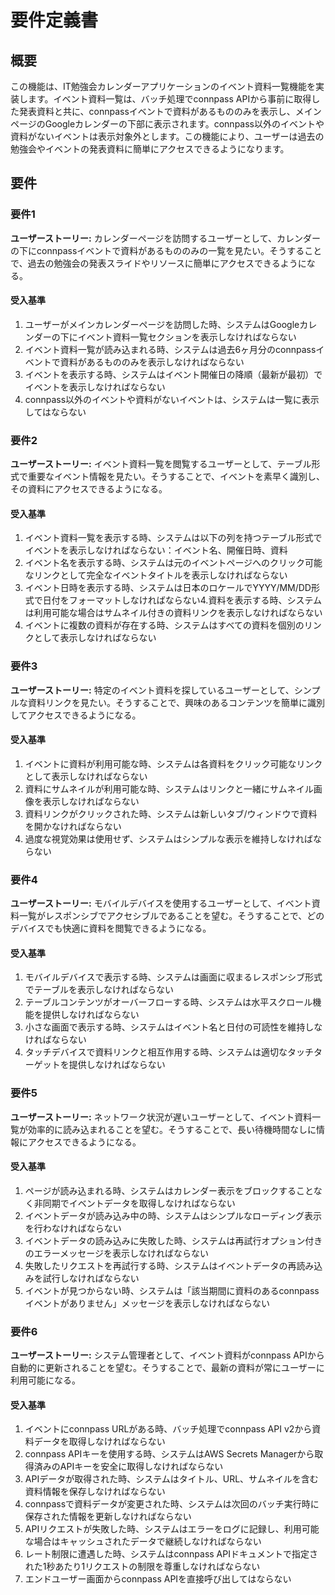 # 要件定義書

## 概要

この機能は、IT勉強会カレンダーアプリケーションのイベント資料一覧機能を実装します。イベント資料一覧は、バッチ処理でconnpass
APIから事前に取得した発表資料と共に、connpassイベントで資料があるもののみを表示し、メインページのGoogleカレンダーの下部に表示されます。connpass以外のイベントや資料がないイベントは表示対象外とします。この機能により、ユーザーは過去の勉強会やイベントの発表資料に簡単にアクセスできるようになります。

## 要件

### 要件1

**ユーザーストーリー:**
カレンダーページを訪問するユーザーとして、カレンダーの下にconnpassイベントで資料があるもののみの一覧を見たい。そうすることで、過去の勉強会の発表スライドやリソースに簡単にアクセスできるようになる。

#### 受入基準

1. ユーザーがメインカレンダーページを訪問した時、システムはGoogleカレンダーの下にイベント資料一覧セクションを表示しなければならない
2. イベント資料一覧が読み込まれる時、システムは過去6ヶ月分のconnpassイベントで資料があるもののみを表示しなければならない
3. イベントを表示する時、システムはイベント開催日の降順（最新が最初）でイベントを表示しなければならない
4. connpass以外のイベントや資料がないイベントは、システムは一覧に表示してはならない

### 要件2

**ユーザーストーリー:**
イベント資料一覧を閲覧するユーザーとして、テーブル形式で重要なイベント情報を見たい。そうすることで、イベントを素早く識別し、その資料にアクセスできるようになる。

#### 受入基準

1. イベント資料一覧を表示する時、システムは以下の列を持つテーブル形式でイベントを表示しなければならない：イベント名、開催日時、資料
2. イベント名を表示する時、システムは元のイベントページへのクリック可能なリンクとして完全なイベントタイトルを表示しなければならない
3. イベント日時を表示する時、システムは日本のロケールでYYYY/MM/DD形式で日付をフォーマットしなければならない4.資料を表示する時、システムは利用可能な場合はサムネイル付きの資料リンクを表示しなければならない
4. イベントに複数の資料が存在する時、システムはすべての資料を個別のリンクとして表示しなければならない

### 要件3

**ユーザーストーリー:**
特定のイベント資料を探しているユーザーとして、シンプルな資料リンクを見たい。そうすることで、興味のあるコンテンツを簡単に識別してアクセスできるようになる。

#### 受入基準

1. イベントに資料が利用可能な時、システムは各資料をクリック可能なリンクとして表示しなければならない
2. 資料にサムネイルが利用可能な時、システムはリンクと一緒にサムネイル画像を表示しなければならない
3. 資料リンクがクリックされた時、システムは新しいタブ/ウィンドウで資料を開かなければならない
4. 過度な視覚効果は使用せず、システムはシンプルな表示を維持しなければならない

### 要件4

**ユーザーストーリー:**
モバイルデバイスを使用するユーザーとして、イベント資料一覧がレスポンシブでアクセシブルであることを望む。そうすることで、どのデバイスでも快適に資料を閲覧できるようになる。

#### 受入基準

1. モバイルデバイスで表示する時、システムは画面に収まるレスポンシブ形式でテーブルを表示しなければならない
2. テーブルコンテンツがオーバーフローする時、システムは水平スクロール機能を提供しなければならない
3. 小さな画面で表示する時、システムはイベント名と日付の可読性を維持しなければならない
4. タッチデバイスで資料リンクと相互作用する時、システムは適切なタッチターゲットを提供しなければならない

### 要件5

**ユーザーストーリー:**
ネットワーク状況が遅いユーザーとして、イベント資料一覧が効率的に読み込まれることを望む。そうすることで、長い待機時間なしに情報にアクセスできるようになる。

#### 受入基準

1. ページが読み込まれる時、システムはカレンダー表示をブロックすることなく非同期でイベントデータを取得しなければならない
2. イベントデータが読み込み中の時、システムはシンプルなローディング表示を行わなければならない
3. イベントデータの読み込みに失敗した時、システムは再試行オプション付きのエラーメッセージを表示しなければならない
4. 失敗したリクエストを再試行する時、システムはイベントデータの再読み込みを試行しなければならない
5. イベントが見つからない時、システムは「該当期間に資料のあるconnpassイベントがありません」メッセージを表示しなければならない

### 要件6

**ユーザーストーリー:** システム管理者として、イベント資料がconnpass
APIから自動的に更新されることを望む。そうすることで、最新の資料が常にユーザーに利用可能になる。

#### 受入基準

1. イベントにconnpass URLがある時、バッチ処理でconnpass API v2から資料データを取得しなければならない
2. connpass APIキーを使用する時、システムはAWS Secrets
   Managerから取得済みのAPIキーを安全に取得しなければならない
3. APIデータが取得された時、システムはタイトル、URL、サムネイルを含む資料情報を保存しなければならない
4. connpassで資料データが変更された時、システムは次回のバッチ実行時に保存された情報を更新しなければならない
5. APIリクエストが失敗した時、システムはエラーをログに記録し、利用可能な場合はキャッシュされたデータで継続しなければならない
6. レート制限に遭遇した時、システムはconnpass
   APIドキュメントで指定された1秒あたり1リクエストの制限を尊重しなければならない
7. エンドユーザー画面からconnpass APIを直接呼び出してはならない
